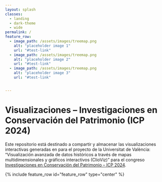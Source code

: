 ```yaml
---
layout: splash
classes:
  - landing
  - dark-theme
  - wide
permalink: /
feature_row:
  - image_path: /assets/images/treemap.png
    alt: "placeholder image 1"
    url: "#test-link"
  - image_path: /assets/images/treemap.png
    alt: "placeholder image 2"
    url: "#test-link"
  - image_path: /assets/images/treemap.png
    alt: "placeholder image 3"
    url: "#test-link"


---
```

# Visualizaciones – Investigaciones en Conservación del Patrimonio (ICP 2024)

Este repositorio está destinado a compartir y almacenar las visualizaciones interactivas generadas en para el proyecto de la Universitat de València: “Visualización avanzada de datos históricos a través de mapas multidimensionales y gráficos interactivos (ClioViz)” para el congreso [Investigaciones en Conservación del Patrimonio – ICP 2024](http://cultura.upv.es/actividades/content/congresos_jornadas/content/2024_icp/cas/index.html).

{% include feature_row id="feature_row" type="center" %}



